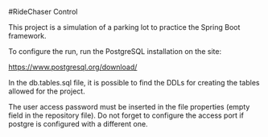 #RideChaser Control

This project is a simulation of a parking lot to practice the Spring Boot framework.

To configure the run, run the PostgreSQL installation on the site:

https://www.postgresql.org/download/

In the db.tables.sql file, it is possible to find the DDLs for creating the tables allowed for the project.

The user access password must be inserted in the file properties (empty field in the repository file). Do not forget to configure the access port if postgre is configured with a different one.